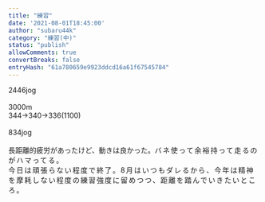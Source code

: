 ```yaml
---
title: "練習"
date: '2021-08-01T18:45:00'
author: "subaru44k"
category: "練習(中)"
status: "publish"
allowComments: true
convertBreaks: false
entryHash: "61a780659e9923ddcd16a61f67545784"
---
```

<div>2446jog</div><div><br></div><div>3000m</div><div>344→340→336(1100)</div><div><br></div><div>834jog</div><div><br></div><div>長距離的疲労があったけど、動きは良かった。<span style="letter-spacing: 0.13rem;">バネ使って余裕持って走るのがハマってる。</span></div><div><span style="letter-spacing: 0.13rem;">今日は頑張らない程度で終了。8月はいつもダレるから、今年は精神を摩耗しない程度の練習強度に留めつつ、距離を踏んでいきたいところ。</span></div>

